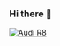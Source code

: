 ### Hi there 👋

[![Audi R8](http://img.youtube.com/vi/u1U6iN1OcGQ/0.jpg)](https://www.youtube.com/watch?v=u1U6iN1OcGQ "Audi R8")

<!--
**youmacro/youmacro** is a ✨ _special_ ✨ repository because its `README.md` (this file) appears on your GitHub profile.

Here are some ideas to get you started:

- 🔭 I’m currently working on ...
- 🌱 I’m currently learning ...
- 👯 I’m looking to collaborate on ...
- 🤔 I’m looking for help with ...
- 💬 Ask me about ...
- 📫 How to reach me: ...
- 😄 Pronouns: ...
- ⚡ Fun fact: ...
-->
